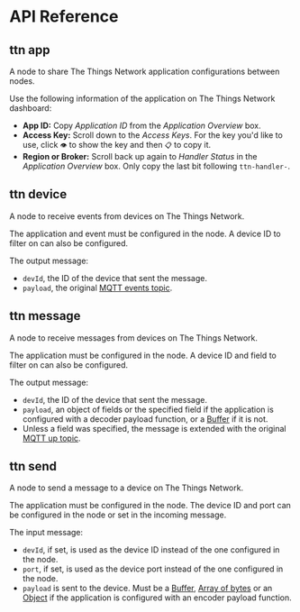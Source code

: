 <!-- EDIT AT https://github.com/TheThingsNetwork/nodered-app-lib/blob/refactor/API.md -->

<!-- ONLY EDIT THIS FILE AT https://github.com/TheThingsNetwork/nodered-app-lib/blob/refactor/API.md -->

# API Reference

## ttn app

<p>A node to share The Things Network application configurations between nodes.</p>
<p>Use the following information of the application on The Things Network dashboard:</p>
<ul>
  <li><strong>App ID:</strong> Copy <em>Application ID</em> from the <em>Application Overview</em> box.</li>
  <li><strong>Access Key:</strong> Scroll down to the <em>Access Keys</em>. For the key you'd like to use, click <code>👁</code> to show the key and then <code>📋</code> to copy it.</li>
  <li><strong>Region or Broker:</strong> Scroll back up again to <em>Handler Status</em> in the <em>Application Overview</em> box. Only copy the last bit following <code>ttn-handler-</code>.</li>
</ul>

## ttn device

<p>A node to receive events from devices on The Things Network.</p>
<p>The application and event must be configured in the node. A device ID to filter on can also be configured.</p>
<p>The output message:</p>
<ul>
  <li><code>devId</code>, the ID of the device that sent the message.</li>
  <li><code>payload</code>, the original <a href="https://www.thethingsnetwork.org/docs/current/mqtt/#api-reference" target="_blank">MQTT events topic</a>.</li>
</ul>

## ttn message

<p>A node to receive messages from devices on The Things Network.</p>
<p>The application must be configured in the node. A device ID and field to filter on can also be configured.</p>
<p>The output message:</p>
<ul>
  <li><code>devId</code>, the ID of the device that sent the message.</li>
  <li><code>payload</code>, an object of fields or the specified field if the application is configured with a decoder payload function, or a <a href="https://nodejs.org/api/buffer.html" target="_blank">Buffer</a> if it is not.</li>
  <li>Unless a field was specified, the message is extended with the original <a href="https://www.thethingsnetwork.org/docs/current/mqtt/#api-reference" target="_blank">MQTT up topic</a>.</li>
</ul>  
  
## ttn send

<p>A node to send a message to a device on The Things Network.</p>
<p>The application must be configured in the node. The device ID and port can be configured in the node or set in the incoming message.</p>
<p>The input message:</p>
<ul>
  <li><code>devId</code>, if set, is used as the device ID instead of the one configured in the node.</li>
  <li><code>port</code>, if set, is used as the device port instead of the one configured in the node.</li>
  <li><code>payload</code> is sent to the device. Must be a <a href="https://nodejs.org/api/buffer.html" target="_blank">Buffer</a>, <a href="https://nodejs.org/api/buffer.html#buffer_class_method_buffer_from_array" target="_blank">Array of bytes</a> or an <a href="https://developer.mozilla.org/en-US/docs/Web/JavaScript/Reference/Global_Objects/Object" target="_blank">Object</a> if the application is configured with an encoder payload function.</li>
</ul>
